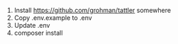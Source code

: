 1) Install https://github.com/grohman/tattler somewhere
2) Copy .env.example to .env
3) Update .env
4) composer install
